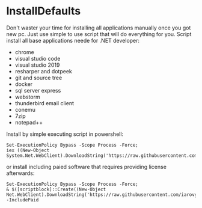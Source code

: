 # InstallDefaults

Don't waster your time for installing all applications manually once you got new pc. Just use simple to use script that will do everything for you. Script install all base applications neede for .NET developer:
- chrome
- visual studio code
- visual studio 2019
- resharper and dotpeek
- git and source tree
- docker
- sql server express
- webstorm
- thunderbird email client
- conemu
- 7zip
- notepad++

Install by simple executing script in powershell:
```
Set-ExecutionPolicy Bypass -Scope Process -Force;
iex ((New-Object System.Net.WebClient).DownloadString('https://raw.githubusercontent.com/iarovyi/InstallDefaults/master/InstallDefaults.ps1'))
```

or install including paied software that requires providing license afterwards:
```
Set-ExecutionPolicy Bypass -Scope Process -Force;
& $([scriptblock]::Create((New-Object Net.WebClient).DownloadString('https://raw.githubusercontent.com/iarovyi/InstallDefaults/master/InstallDefaults.ps1'))) -IncludePaid
```